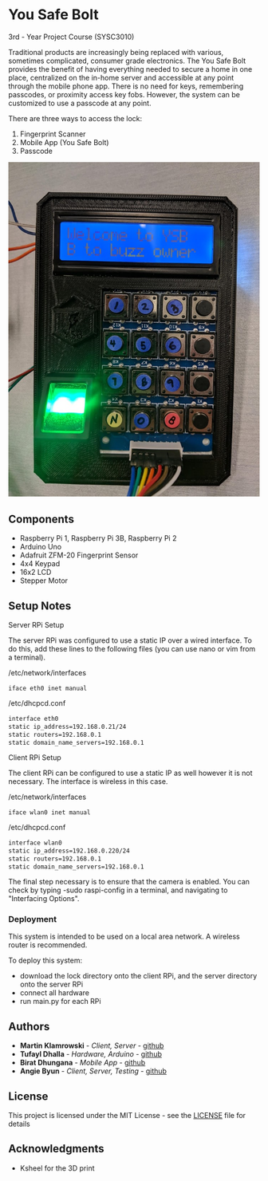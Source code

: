  # You Safe Bolt

3rd - Year Project Course (SYSC3010)

Traditional products are increasingly being replaced with various, sometimes complicated, consumer grade electronics. The You Safe Bolt provides the benefit of having everything needed to secure a home in one place, centralized on the in-home server and accessible at any point through the mobile phone app. There is no need for keys, remembering passcodes, or proximity access key fobs. However, the system can be customized to use a passcode at any point.  

There are three ways to access the lock:  
 1) Fingerprint Scanner 
 2) Mobile App (You Safe Bolt) 
 3) Passcode 


![alt text](https://github.com/martinklamrowski/You_Safe_Bolt/blob/master/misc/readme.jpg)


## Components

* Raspberry Pi 1, Raspberry Pi 3B, Raspberry Pi 2
* Arduino Uno
* Adafruit ZFM-20 Fingerprint Sensor
* 4x4 Keypad
* 16x2 LCD
* Stepper Motor


## Setup Notes

Server RPi Setup

The server RPi was configured to use a static IP over a wired interface. To do this, add these lines to the following files (you can use nano or vim from a terminal). 

/etc/network/interfaces
```
iface eth0 inet manual
```

/etc/dhcpcd.conf
```
interface eth0
static ip_address=192.168.0.21/24
static routers=192.168.0.1
static domain_name_servers=192.168.0.1
```

Client RPi Setup

The client RPi can be configured to use a static IP as well however it is not necessary. The interface is wireless in this case. 

/etc/network/interfaces
```
iface wlan0 inet manual
```

/etc/dhcpcd.conf
```
interface wlan0
static ip_address=192.168.0.220/24
static routers=192.168.0.1
static domain_name_servers=192.168.0.1
```

The final step necessary is to ensure that the camera is enabled. You can check by typing -sudo raspi-config in a terminal, and navigating to "Interfacing Options".

### Deployment

This system is intended to be used on a local area network. A wireless router is recommended. 

To deploy this system: 
* download the lock directory onto the client RPi, and the server directory onto the server RPi
* connect all hardware
* run main.py for each RPi 

## Authors

* **Martin Klamrowski** - *Client, Server* - [github](https://github.com/martinklamrowski)
* **Tufayl Dhalla** - *Hardware, Arduino* - [github](https://github.com/tufayldhalla)
* **Birat Dhungana** - *Mobile App* - [github](https://github.com/birat7)
* **Angie Byun** - *Client, Server, Testing* - [github](https://github.com/angiebyun)

## License

This project is licensed under the MIT License - see the [LICENSE](LICENSE) file for details

## Acknowledgments

* Ksheel for the 3D print